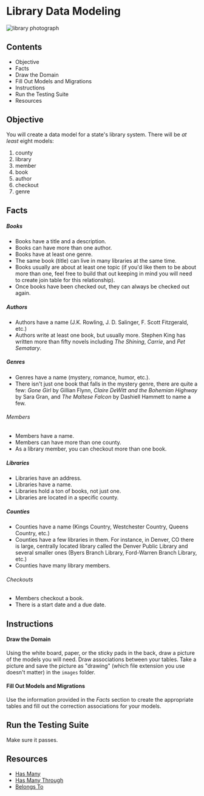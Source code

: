 # Library Data Modeling

![library photograph](https://s3-us-west-2.amazonaws.com/web-dev-readme-photos/rails/library.jpg)

## Contents

* Objective
* Facts
* Draw the Domain
* Fill Out Models and Migrations
* Instructions
* Run the Testing Suite
* Resources

## Objective

You will create a data model for a state's library system. There will be *at least* eight models:

1. county
2. library
3. member
4. book
5. author
6. checkout
7. genre

## Facts

##### Books

* Books have a title and a description.
* Books can have more than one author.
* Books have at least one genre.
* The same book (title) can live in many libraries at the same time.
* Books usually are about at least one topic (if you'd like them to be about more than one, feel free to build that out keeping in mind you will need to create join table for this relationship).
* Once books have been checked out, they can always be checked out again.

##### Authors

* Authors have a name (J.K. Rowling, J. D. Salinger, F. Scott Fitzgerald, etc.)
* Authors write at least one book, but usually more. Stephen King has written more than fifty novels including *The Shining*, *Carrie*, and *Pet Sematary*.

##### Genres

* Genres have a name (mystery, romance, humor, etc.).
* There isn't just one book that falls in the mystery genre, there are quite a few: *Gone Girl* by Gillian Flynn, *Claire DeWitt and the Bohemian Highway* by Sara Gran, and *The Maltese Falcon* by Dashiell Hammett to name a few.

###### Members

* Members have a name.
* Members can have more than one county.
* As a library member, you can checkout more than one book.

##### Libraries

* Libraries have an address.
* Libraries have a name.
* Libraries hold a ton of books, not just one.
* Libraries are located in a specific county.

##### Counties

* Counties have a name (Kings Country, Westchester Country, Queens Country, etc.)
* Counties have a few libraries in them. For instance, in Denver, CO there is large, centrally located library called the Denver Public Library and several smaller ones (Byers Branch Library, Ford-Warren Branch Library, etc.)
* Counties have many library members.

###### Checkouts

* Members checkout a book.
* There is a start date and a due date.

## Instructions

#### Draw the Domain

Using the white board, paper, or the sticky pads in the back, draw a picture of the models you will need. Draw associations between your tables. Take a picture and save the picture as "drawing" (which file extension you use doesn't matter) in the `images` folder.

#### Fill Out Models and Migrations

Use the information provided in the *Facts* section to create the appropriate tables and fill out the correction associations for your models.

## Run the Testing Suite

Make sure it passes.

## Resources
* [Has Many](http://guides.rubyonrails.org/association_basics.html#the-has-many-association)
* [Has Many Through](http://guides.rubyonrails.org/association_basics.html#the-has-many-through-association)
* [Belongs To](http://guides.rubyonrails.org/association_basics.html#the-belongs-to-association)

